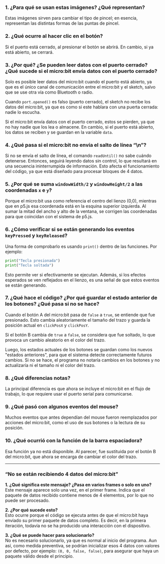 ### 1. ¿Para qué se usan estas imágenes? ¿Qué representan?
Estas imágenes sirven para cambiar el tipo de pincel; en esencia, representan las distintas formas de las puntas de pincel.

### 2. ¿Qué ocurre al hacer clic en el botón?
Si el puerto está cerrado, al presionar el botón se abrirá. En cambio, si ya está abierto, se cerrará.

### 3. ¿Por qué? ¿Se pueden leer datos con el puerto cerrado? ¿Qué sucede si el micro:bit envía datos con el puerto cerrado?
Solo es posible leer datos del micro:bit cuando el puerto está abierto, ya que es el único canal de comunicación entre el micro:bit y el sketch, salvo que se use otra vía como Bluetooth o radio.

Cuando `port.opened()` es falso (puerto cerrado), el sketch no recibe los datos del micro:bit, ya que es como si este hablara con una puerta cerrada: nadie lo escucha.

Si el micro:bit envía datos con el puerto cerrado, estos se pierden, ya que no hay nadie que los lea o almacene. En cambio, si el puerto está abierto, los datos se reciben y se guardan en la variable `data`.

### 4. ¿Qué pasa si el micro:bit no envía el salto de línea “\n”?
Si no se envía el salto de línea, el comando `readUntil()` no sabe cuándo detenerse. Entonces, seguirá leyendo datos sin control, lo que resultará en una secuencia ininterrumpida de información. Esto afecta el funcionamiento del código, ya que está diseñado para procesar bloques de 4 datos.

### 5. ¿Por qué se suma `windowWidth/2` y `windowHeight/2` a las coordenadas `x` e `y`?
Porque el micro:bit usa como referencia el centro del lienzo (0,0), mientras que en p5.js esa coordenada está en la esquina superior izquierda. Al sumar la mitad del ancho y alto de la ventana, se corrigen las coordenadas para que coincidan con el sistema de p5.js.

### 6. ¿Cómo verificar si se están generando los eventos `keyPressed` y `keyReleased`?
Una forma de comprobarlo es usando `print()` dentro de las funciones. Por ejemplo:

```python
print("Tecla presionada")
print("Tecla soltada")
```

Esto permite ver si efectivamente se ejecutan. Además, si los efectos esperados se ven reflejados en el lienzo, es una señal de que estos eventos se están generando.

### 7. ¿Qué hace el código? ¿Por qué guardar el estado anterior de los botones? ¿Qué pasa si no se hace?
Cuando el botón A del micro:bit pasa de `false` a `true`, se entiende que fue presionado. Esto cambia aleatoriamente el tamaño del trazo y guarda la posición actual en `clickPosX` y `clickPosY`.

Si el botón B cambia de `true` a `false`, se considera que fue soltado, lo que provoca un cambio aleatorio en el color del trazo.

Luego, los estados actuales de los botones se guardan como los nuevos "estados anteriores", para que el sistema detecte correctamente futuros cambios. Si no se hace, el programa no notaría cambios en los botones y no actualizaría ni el tamaño ni el color del trazo.

### 8. ¿Qué diferencias notas?
La principal diferencia es que ahora se incluye el micro:bit en el flujo de trabajo, lo que requiere usar el puerto serial para comunicarse.

### 9. ¿Qué pasó con algunos eventos del mouse?
Muchos eventos que antes dependían del mouse fueron reemplazados por acciones del micro:bit, como el uso de sus botones o la lectura de su posición.

### 10. ¿Qué ocurrió con la función de la barra espaciadora?
Esa función ya no está disponible. Al parecer, fue sustituida por el botón B del micro:bit, que ahora se encarga de cambiar el color del trazo.

---

### “No se están recibiendo 4 datos del micro:bit”

**1. ¿Qué significa este mensaje? ¿Pasa en varios frames o solo en uno?**  
Este mensaje aparece solo una vez, en el primer frame. Indica que el paquete de datos recibido contiene menos de 4 elementos, por lo que no puede ser procesado.

**2. ¿Por qué sucede esto?**  
Esto ocurre porque el código se ejecuta antes de que el micro:bit haya enviado su primer paquete de datos completo. Es decir, en la primera iteración, todavía no se ha producido una interacción con el dispositivo.

**3. ¿Qué se puede hacer para solucionarlo?**  
No es necesario solucionarlo, ya que es normal al inicio del programa. Aun así, como medida preventiva, se podrían inicializar esos 4 datos con valores por defecto, por ejemplo: `(0, 0, false, false)`, para asegurar que haya un paquete válido desde el principio.
